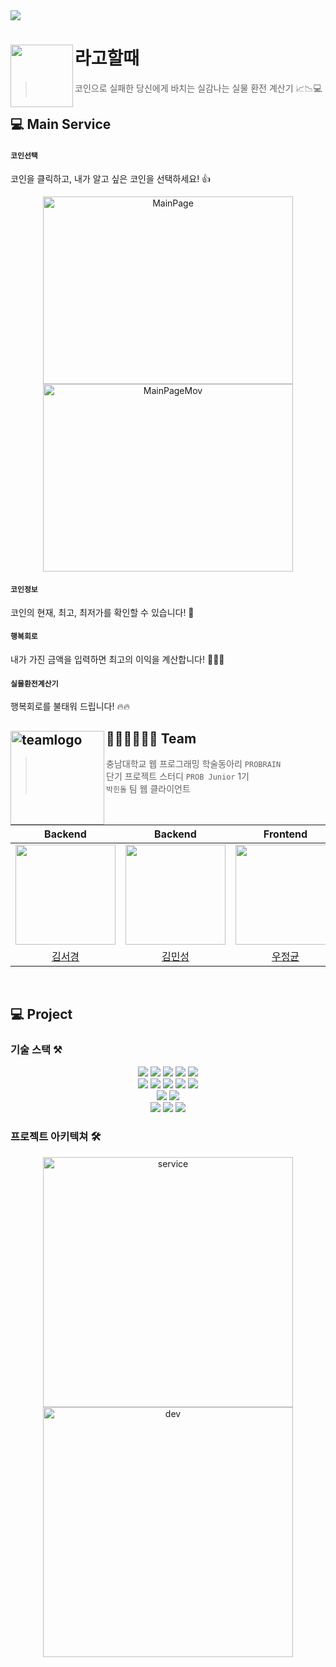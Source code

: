 <img src="https://user-images.githubusercontent.com/43426556/179032098-2f5f9a7e-c151-40ec-9797-3be795a42801.png"/>

# 라고할때<img src="https://user-images.githubusercontent.com/43426556/179034053-322ebcf1-d9d5-4238-9879-0929655d42a0.png" align=left width=100/>

> 코인으로 실패한 당신에게 바치는 실감나는 실물 환전 계산기 📈📉💻

## 💻 Main Service

#### `코인선택`

코인을 클릭하고, 내가 알고 싶은 코인을 선택하세요! 👍

<div align="center">
<img alt="MainPage" src="https://user-images.githubusercontent.com/43426556/179190682-a1fb2e62-7026-4998-9015-d8bf5d75e578.png" width="400" height="300">
<img alt= "MainPageMov" src="https://user-images.githubusercontent.com/43426556/179190933-9ee02997-5ae1-4c62-8fd3-e3c5e80bbe6a.gif" width="400" height="300"/>
</div>

#### `코인정보`

코인의 현재, 최고, 최저가를 확인할 수 있습니다! 🧐

#### `행복회로`

내가 가진 금액을 입력하면 최고의 이익을 계산합니다! 🧑🏻‍💻

#### `실물환전계산기`

행복회로를 불태워 드립니다! 🔥🔥

## 🧑🏻‍💻👨🏻‍💻 Team<img src= "https://user-images.githubusercontent.com/43426556/179214125-212e58cf-9a5c-4d9a-a5a5-6150cdee5ef4.png" alt ="teamlogo" align="left" width = "150"/>

> 충남대학교 웹 프로그래밍 학술동아리 `PROBRAIN`  
> 단기 프로젝트 스터디 `PROB Junior` 1기  
> `박힌돌` 팀 웹 클라이언트

<br/>

|                                                            Backend                                                            |                                                            Backend                                                            |                                                           Frontend                                                            |                                                           Frontend                                                            |                                                           Frontend                                                            |
| :---------------------------------------------------------------------------------------------------------------------------: | :---------------------------------------------------------------------------------------------------------------------------: | :---------------------------------------------------------------------------------------------------------------------------: | :---------------------------------------------------------------------------------------------------------------------------: | :---------------------------------------------------------------------------------------------------------------------------: |
| <img src="https://user-images.githubusercontent.com/43426556/179404833-adc5c574-2c68-4ee6-9fc0-1f605536ba35.png" width="160"> | <img src="https://user-images.githubusercontent.com/43426556/179404914-092cf7df-1548-4dc5-930c-40f2d169d078.png" width="160"> | <img src="https://user-images.githubusercontent.com/43426556/179404976-7186b4dc-09b5-4bd0-a2f3-a6d2456590c1.png" width="160"> | <img src="https://user-images.githubusercontent.com/43426556/179404851-b87f8807-887c-4fdc-ae15-40be2584f069.png" width="160"> | <img src="https://user-images.githubusercontent.com/43426556/179404870-36fcc30e-f0f1-4bcf-895e-4ffc75bb8f4b.png" width="160"> |
|                                            [김서경](https://github.com/JerryK026)                                             |                                          [김민성](https://github.com/minseongkimdev)                                          |                                              [우정균](https://github.com/woo-jk)                                              |                                             [이세준](https://github.com/yimkeul)                                              |                                           [김유겸](https://github.com/rladbrua0207)                                           |


<br />


## 💻 Project

### 기술 스택 ⚒

<div align=center>
 <img src="https://img.shields.io/badge/Prettier-F7B93E?style=for-the-badge&logo=Prettier&logoColor=white">
 <img src="https://img.shields.io/badge/TypeScript-3178C6?style=for-the-badge&logo=TypeScript&logoColor=white">
 <img src="https://img.shields.io/badge/react-0088CC?style=for-the-badge&logo=react&logoColor=white"> 
 <img src="https://img.shields.io/badge/styledcomponents-DB7093?style=for-the-badge&logo=styledcomponents&logoColor=white">
 <img src="https://img.shields.io/badge/Figma-F24E1E?style=for-the-badge&logo=Figma&logoColor=white">
 <br/>
 <img src="https://img.shields.io/badge/JAVA-EE4C2C?style=for-the-badge&logo=Eclipse IDE&logoColor=white">
 <img src="https://img.shields.io/badge/JUnit5-25A162?style=for-the-badge&logo=JUnit5&logoColor=white">
 <img src="https://img.shields.io/badge/mysql-4479A1?style=for-the-badge&logo=mysql&logoColor=white"> 
 <img src="https://img.shields.io/badge/spring-6DB33F?style=for-the-badge&logo=spring&logoColor=white"> 
 <img src="https://img.shields.io/badge/ESLint-4B32C3?style=for-the-badge&logo=ESLint&logoColor=white">
 <br/>
 <img src="https://img.shields.io/badge/Docker-2496ED?style=for-the-badge&logo=Docker&logoColor=white">
 <img src="https://img.shields.io/badge/amazonaws-232F3E?style=for-the-badge&logo=amazonaws&logoColor=white"> 
 <br/>
 <img src="https://img.shields.io/badge/GitHub Actions-2088FF?style=for-the-badge&logo=GitHub Actions&logoColor=white">
 <img src="https://img.shields.io/badge/Notion-000000?style=for-the-badge&logo=Notion&logoColor=white">
  <img src="https://img.shields.io/badge/Slack-4A154B?style=for-the-badge&logo=Slack&logoColor=white">
</div>

### 프로젝트 아키텍쳐 🛠

<div align=center>
<img src="https://user-images.githubusercontent.com/43426556/179219044-b1bcc14e-2036-4b5a-aacf-9311eb953e6b.png" alt="service" width=400/>
<img src="https://user-images.githubusercontent.com/43426556/179219132-b40ca8a5-e48a-4545-a198-738ca5aad09b.png" alt="dev" width=400/>
</div>
